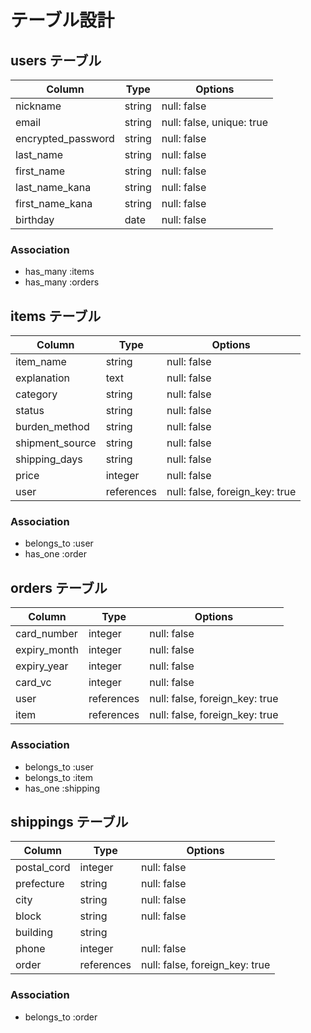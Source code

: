 # テーブル設計

## users テーブル

| Column             | Type    | Options                   |
| ------------------ | ------- | ------------------------- |
| nickname           | string  | null: false               |
| email              | string  | null: false, unique: true |
| encrypted_password | string  | null: false               |
| last_name          | string  | null: false               |
| first_name         | string  | null: false               |
| last_name_kana     | string  | null: false               |
| first_name_kana    | string  | null: false               |
| birthday           | date    | null: false               |

### Association

- has_many :items
- has_many :orders

## items テーブル

| Column          | Type       | Options                        |
| --------------- | ---------- | ------------------------------ |
| item_name       | string     | null: false                    |
| explanation     | text       | null: false                    |
| category        | string     | null: false                    |
| status          | string     | null: false                    |
| burden_method   | string     | null: false                    |
| shipment_source | string     | null: false                    |
| shipping_days   | string     | null: false                    |
| price           | integer    | null: false                    |
| user            | references | null: false, foreign_key: true |

### Association

- belongs_to :user
- has_one :order

## orders テーブル

| Column       | Type       | Options                        |
| ------------ | ---------- | ------------------------------ |
| card_number  | integer    | null: false                    |
| expiry_month | integer    | null: false                    |
| expiry_year  | integer    | null: false                    |
| card_vc      | integer    | null: false                    |
| user         | references | null: false, foreign_key: true |
| item         | references | null: false, foreign_key: true |

### Association

- belongs_to :user
- belongs_to :item
- has_one :shipping

## shippings テーブル

| Column      | Type       | Options                        |
| ----------- | ---------- | ------------------------------ |
| postal_cord | integer    | null: false                    |
| prefecture  | string     | null: false                    |
| city        | string     | null: false                    |
| block       | string     | null: false                    |
| building    | string     |                                |
| phone       | integer    | null: false                    |
| order       | references | null: false, foreign_key: true |

### Association

- belongs_to :order